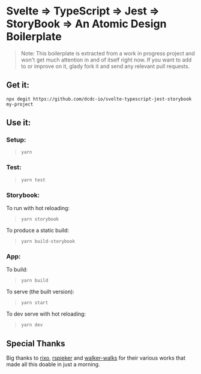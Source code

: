 # Svelte => TypeScript => Jest => StoryBook => An Atomic Design Boilerplate

> Note: This boilerplate is extracted from a work in progress project and won't get much attention in and of itself right now. If you want to add to or improve on it, glady fork it and send any relevant pull requests.

## Get it:

`npx degit https://github.com/dcdc-io/svelte-typescript-jest-storybook my-project`

## Use it:

### Setup:

> `yarn`

### Test:

> `yarn test`

### Storybook:

To run with hot reloading:

> `yarn storybook` 

To produce a static build:

> `yarn build-storybook` 

### App:

To build:

> `yarn build`

To serve (the built version):

> `yarn start`

To dev serve with hot reloading:

> `yarn dev`

## Special Thanks

Big thanks to [rixo](https://github.com/rixo), [rspieker](https://github.com/rspieker) and [walker-walks](https://github.com/walker-walks) for their various works that made all this doable in just a morning.